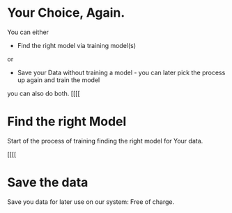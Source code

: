 # Your Choice, Again.

You can either

- Find the right model via training model(s)

or

- Save your Data without training a model - you can later pick the process up again and train the model

you can also do both.
[[[[

# Find the right Model

Start of the process of training finding the right model for Your data.

[[[[

# Save the data

Save you data for later use on our system: Free of charge.
